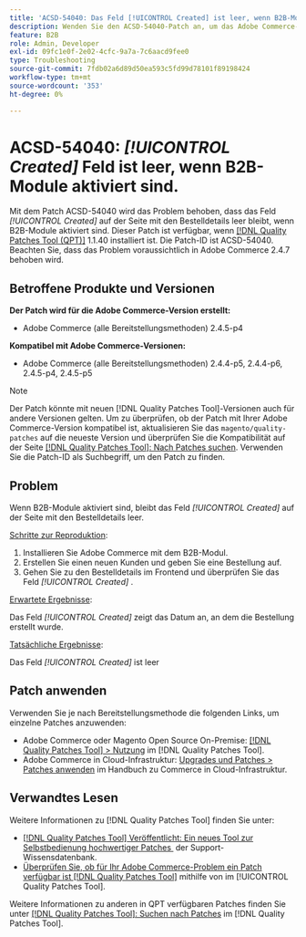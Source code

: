 ```yaml
---
title: 'ACSD-54040: Das Feld [!UICONTROL Created] ist leer, wenn B2B-Module aktiviert sind, in der Reihenfolge der Details'
description: Wenden Sie den ACSD-54040-Patch an, um das Adobe Commerce-Problem zu beheben, bei dem das Feld [!UICONTROL Created] auf der Seite mit den Bestelldetails leer ist, wenn B2B-Module aktiviert sind.
feature: B2B
role: Admin, Developer
exl-id: 09fc1e0f-2e02-4cfc-9a7a-7c6aacd9fee0
type: Troubleshooting
source-git-commit: 7fdb02a6d89d50ea593c5fd99d78101f89198424
workflow-type: tm+mt
source-wordcount: '353'
ht-degree: 0%

---
```


# ACSD-54040: *[!UICONTROL Created]* Feld ist leer, wenn B2B-Module aktiviert sind.

Mit dem Patch ACSD-54040 wird das Problem behoben, dass das Feld *[!UICONTROL Created]* auf der Seite mit den Bestelldetails leer bleibt, wenn B2B-Module aktiviert sind. Dieser Patch ist verfügbar, wenn [[!DNL Quality Patches Tool (QPT)]](https://experienceleague.adobe.com/de/docs/commerce-operations/tools/quality-patches-tool/quality-patches-tool-to-self-serve-quality-patches) 1.1.40 installiert ist. Die Patch-ID ist ACSD-54040. Beachten Sie, dass das Problem voraussichtlich in Adobe Commerce 2.4.7 behoben wird.

## Betroffene Produkte und Versionen

**Der Patch wird für die Adobe Commerce-Version erstellt:**

* Adobe Commerce (alle Bereitstellungsmethoden) 2.4.5-p4

**Kompatibel mit Adobe Commerce-Versionen:**

* Adobe Commerce (alle Bereitstellungsmethoden) 2.4.4-p5, 2.4.4-p6, 2.4.5-p4, 2.4.5-p5

>[!NOTE]
>
>Der Patch könnte mit neuen [!DNL Quality Patches Tool]-Versionen auch für andere Versionen gelten. Um zu überprüfen, ob der Patch mit Ihrer Adobe Commerce-Version kompatibel ist, aktualisieren Sie das `magento/quality-patches` auf die neueste Version und überprüfen Sie die Kompatibilität auf der Seite [[!DNL Quality Patches Tool]: Nach Patches suchen](https://experienceleague.adobe.com/tools/commerce-quality-patches/index.html?lang=de). Verwenden Sie die Patch-ID als Suchbegriff, um den Patch zu finden.

## Problem

Wenn B2B-Module aktiviert sind, bleibt das Feld *[!UICONTROL Created]* auf der Seite mit den Bestelldetails leer.

<u>Schritte zur Reproduktion</u>:

1. Installieren Sie Adobe Commerce mit dem B2B-Modul.
1. Erstellen Sie einen neuen Kunden und geben Sie eine Bestellung auf.
1. Gehen Sie zu den Bestelldetails im Frontend und überprüfen Sie das Feld *[!UICONTROL Created]* .

<u>Erwartete Ergebnisse</u>:

Das Feld *[!UICONTROL Created]* zeigt das Datum an, an dem die Bestellung erstellt wurde.

<u>Tatsächliche Ergebnisse</u>:

Das Feld *[!UICONTROL Created]* ist leer

## Patch anwenden

Verwenden Sie je nach Bereitstellungsmethode die folgenden Links, um einzelne Patches anzuwenden:

* Adobe Commerce oder Magento Open Source On-Premise: [[!DNL Quality Patches Tool] > Nutzung](/help/tools/quality-patches-tool/usage.md) im [!DNL Quality Patches Tool].
* Adobe Commerce in Cloud-Infrastruktur: [Upgrades und Patches > Patches anwenden](https://experienceleague.adobe.com/docs/commerce-cloud-service/user-guide/develop/upgrade/apply-patches.html?lang=de) im Handbuch zu Commerce in Cloud-Infrastruktur.

## Verwandtes Lesen

Weitere Informationen zu [!DNL Quality Patches Tool] finden Sie unter:

* [[!DNL Quality Patches Tool] Veröffentlicht: Ein neues Tool zur Selbstbedienung hochwertiger Patches &#x200B;](https://experienceleague.adobe.com/de/docs/commerce-operations/tools/quality-patches-tool/quality-patches-tool-to-self-serve-quality-patches) der Support-Wissensdatenbank.
* [Überprüfen Sie, ob für Ihr Adobe Commerce-Problem ein Patch verfügbar ist [!DNL Quality Patches Tool]](/help/tools/quality-patches-tool/patches-available-in-qpt/check-patch-for-magento-issue-with-magento-quality-patches.md) mithilfe von im [!UICONTROL Quality Patches Tool].


Weitere Informationen zu anderen in QPT verfügbaren Patches finden Sie unter [[!DNL Quality Patches Tool]: Suchen nach Patches](https://experienceleague.adobe.com/tools/commerce-quality-patches/index.html?lang=de) im [!DNL Quality Patches Tool].
